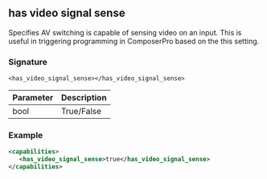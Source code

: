 ## has video signal sense

Specifies AV switching is capable of sensing video on an input. This is useful in triggering programming in ComposerPro based on the this setting.


### Signature

`<has_video_signal_sense></has_video_signal_sense>`


| Parameter | Description |
| --- | --- |
| bool | True/False |


### Example

```xml
<capabilities>
   <has_video_signal_sense>true</has_video_signal_sense>
</capabilities>
```
